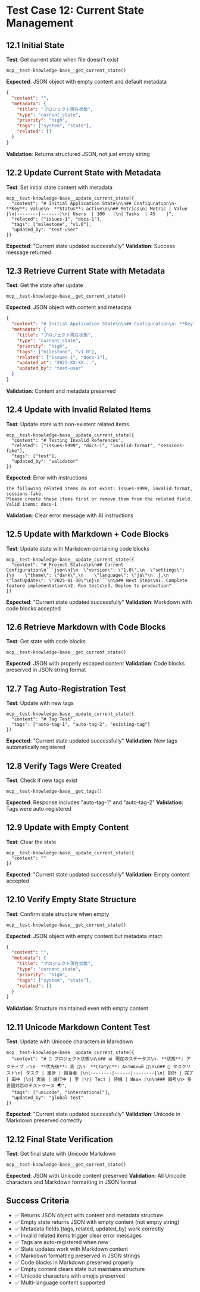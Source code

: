 # Test Case 12: Current State Management

## 12.1 Initial State
**Test**: Get current state when file doesn't exist
```
mcp__test-knowledge-base__get_current_state()
```
**Expected**: JSON object with empty content and default metadata
```json
{
  "content": "",
  "metadata": {
    "title": "プロジェクト現在状態",
    "type": "current_state",
    "priority": "high",
    "tags": ["system", "state"],
    "related": []
  }
}
```
**Validation**: Returns structured JSON, not just empty string

## 12.2 Update Current State with Metadata
**Test**: Set initial state content with metadata
```
mcp__test-knowledge-base__update_current_state({
  "content": "# Initial Application State\n\n## Configuration\n- **Key**: value\n- **Status**: active\n\n## Metrics\n| Metric | Value |\n|--------|-------|\n| Users  | 100   |\n| Tasks  | 45    |",
  "related": ["issues-1", "docs-1"],
  "tags": ["milestone", "v1.0"],
  "updated_by": "test-user"
})
```
**Expected**: "Current state updated successfully"
**Validation**: Success message returned

## 12.3 Retrieve Current State with Metadata
**Test**: Get the state after update
```
mcp__test-knowledge-base__get_current_state()
```
**Expected**: JSON object with content and metadata
```json
{
  "content": "# Initial Application State\n\n## Configuration\n- **Key**: value\n- **Status**: active\n\n## Metrics\n| Metric | Value |\n|--------|-------|\n| Users  | 100   |\n| Tasks  | 45    |",
  "metadata": {
    "title": "プロジェクト現在状態",
    "type": "current_state",
    "priority": "high",
    "tags": ["milestone", "v1.0"],
    "related": ["issues-1", "docs-1"],
    "updated_at": "2025-XX-XX...",
    "updated_by": "test-user"
  }
}
```
**Validation**: Content and metadata preserved

## 12.4 Update with Invalid Related Items
**Test**: Update state with non-existent related items
```
mcp__test-knowledge-base__update_current_state({
  "content": "# Testing Invalid References",
  "related": ["issues-9999", "docs-1", "invalid-format", "sessions-fake"],
  "tags": ["test"],
  "updated_by": "validator"
})
```
**Expected**: Error with instructions
```
The following related items do not exist: issues-9999, invalid-format, sessions-fake. 
Please create these items first or remove them from the related field. 
Valid items: docs-1
```
**Validation**: Clear error message with AI instructions

## 12.5 Update with Markdown + Code Blocks
**Test**: Update state with Markdown containing code blocks
```
mcp__test-knowledge-base__update_current_state({
  "content": "# Project Status\n\n## Current Configuration\n```json\n{\n  \"version\": \"1.0\",\n  \"settings\": {\n    \"theme\": \"dark\",\n    \"language\": \"ja\"\n  },\n  \"lastUpdate\": \"2025-01-30\"\n}\n```\n\n## Next Steps\n1. Complete feature implementation\n2. Run tests\n3. Deploy to production"
})
```
**Expected**: "Current state updated successfully"
**Validation**: Markdown with code blocks accepted

## 12.6 Retrieve Markdown with Code Blocks
**Test**: Get state with code blocks
```
mcp__test-knowledge-base__get_current_state()
```
**Expected**: JSON with properly escaped content
**Validation**: Code blocks preserved in JSON string format

## 12.7 Tag Auto-Registration Test
**Test**: Update with new tags
```
mcp__test-knowledge-base__update_current_state({
  "content": "# Tag Test",
  "tags": ["auto-tag-1", "auto-tag-2", "existing-tag"]
})
```
**Expected**: "Current state updated successfully"
**Validation**: New tags automatically registered

## 12.8 Verify Tags Were Created
**Test**: Check if new tags exist
```
mcp__test-knowledge-base__get_tags()
```
**Expected**: Response includes "auto-tag-1" and "auto-tag-2"
**Validation**: Tags were auto-registered

## 12.9 Update with Empty Content
**Test**: Clear the state
```
mcp__test-knowledge-base__update_current_state({
  "content": ""
})
```
**Expected**: "Current state updated successfully"
**Validation**: Empty content accepted

## 12.10 Verify Empty State Structure
**Test**: Confirm state structure when empty
```
mcp__test-knowledge-base__get_current_state()
```
**Expected**: JSON object with empty content but metadata intact
```json
{
  "content": "",
  "metadata": {
    "title": "プロジェクト現在状態",
    "type": "current_state",
    "priority": "high",
    "tags": ["system", "state"],
    "related": []
  }
}
```
**Validation**: Structure maintained even with empty content

## 12.11 Unicode Markdown Content Test
**Test**: Update with Unicode characters in Markdown
```
mcp__test-knowledge-base__update_current_state({
  "content": "# 🎯 プロジェクト状態\n\n## 📊 現在のステータス\n- **状態**: アクティブ ✅\n- **优先级**: 高 🔴\n- **Статус**: Активный 🚀\n\n## 📝 タスクリスト\n| タスク | 進捗 | 担当者 |\n|--------|------|--------|\n| 設計 | 完了 | 田中 |\n| 実装 | 進行中 | 李 |\n| Тест | 待機 | Иван |\n\n### 備考\n> 多言語対応のテストケース 🌏",
  "tags": ["unicode", "international"],
  "updated_by": "global-test"
})
```
**Expected**: "Current state updated successfully"
**Validation**: Unicode in Markdown preserved correctly

## 12.12 Final State Verification
**Test**: Get final state with Unicode Markdown
```
mcp__test-knowledge-base__get_current_state()
```
**Expected**: JSON with Unicode content preserved
**Validation**: All Unicode characters and Markdown formatting in JSON format

## Success Criteria
- ✅ Returns JSON object with content and metadata structure
- ✅ Empty state returns JSON with empty content (not empty string)
- ✅ Metadata fields (tags, related, updated_by) work correctly
- ✅ Invalid related items trigger clear error messages
- ✅ Tags are auto-registered when new
- ✅ State updates work with Markdown content
- ✅ Markdown formatting preserved in JSON strings
- ✅ Code blocks in Markdown preserved properly
- ✅ Empty content clears state but maintains structure
- ✅ Unicode characters with emojis preserved
- ✅ Multi-language content supported